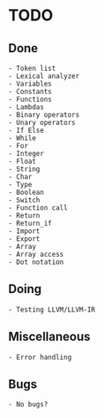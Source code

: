 # TODO

## Done

    - Token list
    - Lexical analyzer
    - Variables
    - Constants
    - Functions
    - Lambdas
    - Binary operators
    - Unary operators
    - If Else
    - While
    - For
    - Integer
    - Float
    - String
    - Char
    - Type
    - Boolean
    - Switch
    - Function call
    - Return
    - Return_if
    - Import
    - Export
    - Array
    - Array access
    - Dot notation

## Doing 

    - Testing LLVM/LLVM-IR

## Miscellaneous

    - Error handling

## Bugs

    - No bugs?
